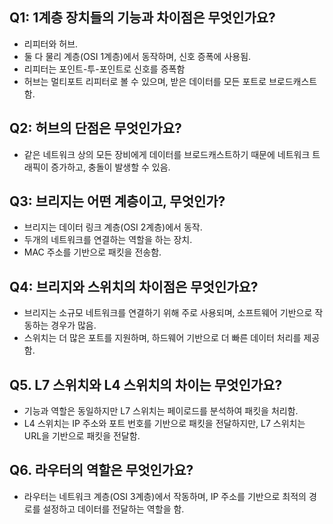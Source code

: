 ## Q1: 1계층 장치들의 기능과 차이점은 무엇인가요?
- 리피터와 허브.
- 둘 다 물리 계층(OSI 1계층)에서 동작하며, 신호 증폭에 사용됨.
- 리피터는 포인트-투-포인트로 신호를 증폭함
- 허브는 멀티포트 리피터로 볼 수 있으며, 받은 데이터를 모든 포트로 브로드캐스트함.

## Q2: 허브의 단점은 무엇인가요?
- 같은 네트워크 상의 모든 장비에게 데이터를 브로드캐스트하기 때문에 네트워크 트래픽이 증가하고, 충돌이 발생할 수 있음.

## Q3: 브리지는 어떤 계층이고, 무엇인가?
- 브리지는 데이터 링크 계층(OSI 2계층)에서 동작.
- 두개의 네트워크를 연결하는 역할을 하는 장치.
-  MAC 주소를 기반으로 패킷을 전송함.

## Q4: 브리지와 스위치의 차이점은 무엇인가요?
- 브리지는 소규모 네트워크를 연결하기 위해 주로 사용되며, 소프트웨어 기반으로 작동하는 경우가 많음. 
- 스위치는 더 많은 포트를 지원하며, 하드웨어 기반으로 더 빠른 데이터 처리를 제공함.

## Q5. L7 스위치와 L4 스위치의 차이는 무엇인가요?
- 기능과 역할은 동일하지만 L7 스위치는 페이로드를 분석하여 패킷을 처리함.
- L4 스위치는 IP 주소와 포트 번호를 기반으로 패킷을 전달하지만, L7 스위치는 URL을 기반으로 패킷을 전달함.

## Q6. 라우터의 역할은 무엇인가요?
- 라우터는 네트워크 계층(OSI 3계층)에서 작동하며, IP 주소를 기반으로 최적의 경로를 설정하고 데이터를 전달하는 역할을 함.
